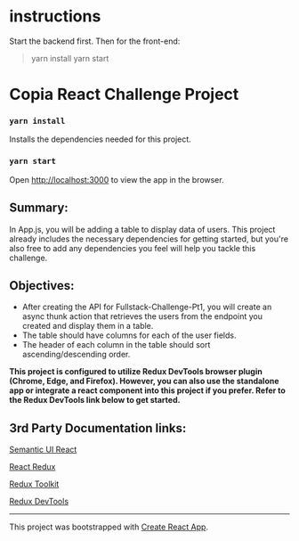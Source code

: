 # instructions
Start the backend first.  Then for the front-end:

> yarn install
> yarn start



# Copia React Challenge Project
### `yarn install`
Installs the dependencies needed for this project.
### `yarn start`
Open [http://localhost:3000](http://localhost:3000) to view the app in the browser.
## Summary:
In App.js, you will be adding a table to display data of users. This project already includes the necessary dependencies for getting started, but you're also free to add any dependencies you feel will help you tackle this challenge. 
## Objectives:
- After creating the API for Fullstack-Challenge-Pt1, you will create an async thunk action that retrieves the users from the endpoint you created and display them in a table.
- The table should have columns for each of the user fields.
- The header of each column in the table should sort ascending/descending order.

**This project is configured to utilize Redux DevTools browser plugin (Chrome, Edge, and Firefox). However, you can also use the standalone app or integrate a react component into this project if you prefer. Refer to the Redux DevTools link below to get started.**
## 3rd Party Documentation links:

[Semantic UI React](https://react.semantic-ui.com)

[React Redux](https://react-redux.js.org/)

[Redux Toolkit](https://redux-toolkit.js.org/)

[Redux DevTools](https://github.com/reduxjs/redux-devtools)

---------------------------------------
This project was bootstrapped with [Create React App](https://github.com/facebook/create-react-app).
